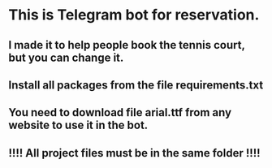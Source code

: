# This is Telegram bot for reservation.
## I made it to help people book the tennis court, but you can change it.
## Install all packages from the file requirements.txt 
## You need to download file arial.ttf from any website to use it in the bot.
## !!!! All project files must be in the same folder !!!!
